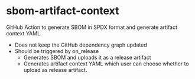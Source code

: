 # sbom-artifact-context

GitHub Action to generate SBOM in SPDX format and generate artifact context YAML.

* Does not keep the GitHub dependency graph updated
* Should be triggered by on_release
  * Generates SBOM and uploads it as a release artifact
  * Generates artifact context YAML which user can choose whether to upload as release artifact.
